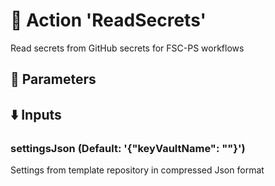 # :rocket: Action 'ReadSecrets' 
Read secrets from GitHub secrets for FSC-PS workflows 
## :wrench: Parameters 
## :arrow_down: Inputs 
### settingsJson (Default: '{"keyVaultName": ""}') 
 Settings from template repository in compressed Json format 


